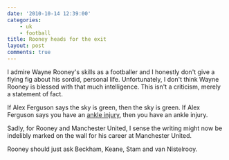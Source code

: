 ```yaml
---
date: '2010-10-14 12:39:00'
categories:
    - uk
    - football
title: Rooney heads for the exit
layout: post
comments: true
---
```


I admire Wayne Rooney's skills as a footballer and I honestly don't give
a flying fig about his sordid, personal life. Unfortunately, I don't
think Wayne Rooney is blessed with that much intelligence. This isn't a
criticism, merely a statement of fact.

If Alex Ferguson says the sky is green, then the sky is green. If Alex
Ferguson says you have an [ankle injury][], then you have an ankle
injury.

Sadly, for Rooney and Manchester United, I sense the writing might now
be indelibly marked on the wall for his career at Manchester United.

Rooney should just ask Beckham, Keane, Stam and van Nistelrooy.

  [ankle injury]: http://news.bbc.co.uk/sport1/hi/football/teams/m/man_utd/9090179.stm
